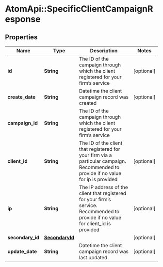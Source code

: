 # AtomApi::SpecificClientCampaignResponse

## Properties
Name | Type | Description | Notes
------------ | ------------- | ------------- | -------------
**id** | **String** | The ID of the campaign through which the client registered for your firm’s service | [optional] 
**create_date** | **String** | Datetime the client campaign record was created | [optional] 
**campaign_id** | **String** | The ID of the campaign through which the client registered for your firm’s service | 
**client_id** | **String** | The ID of the client that registered for your firm via a particular campaign. Recommended to provide if no value for ip is provided | [optional] 
**ip** | **String** | The IP address of the client that registered for your firm’s service. Recommended to provide if no value for client_id is provided | [optional] 
**secondary_id** | [**SecondaryId**](SecondaryId.md) |  | [optional] 
**update_date** | **String** | Datetime the client campaign record was last updated | [optional] 


